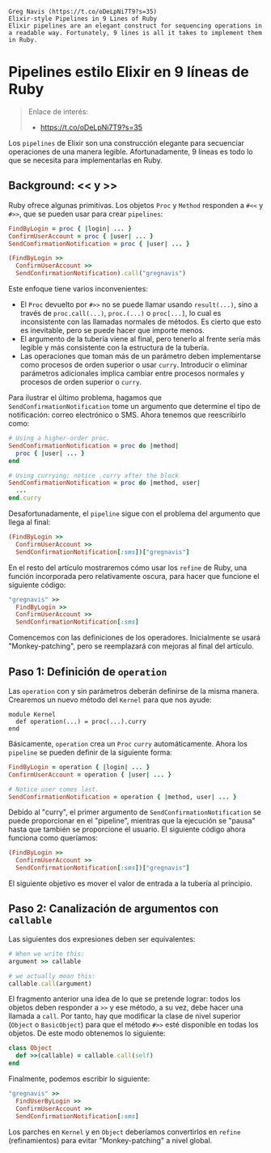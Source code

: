 

```
Greg Navis (https://t.co/oDeLpNi7T9?s=35)
Elixir-style Pipelines in 9 Lines of Ruby
Elixir pipelines are an elegant construct for sequencing operations in a readable way. Fortunately, 9 lines is all it takes to implement them in Ruby.
```

# Pipelines estilo Elixir en 9 líneas de Ruby

> Enlace de interés:
> * https://t.co/oDeLpNi7T9?s=35

Los `pipelines` de Elixir son una construcción elegante para secuenciar operaciones de una manera legible. Afortunadamente, 9 líneas es todo lo que se necesita para implementarlas en Ruby.

## Background: << y >>

Ruby ofrece algunas primitivas. Los objetos `Proc` y `Method` responden a `#<<` y `#>>`, que se pueden usar para crear `pipelines`:

```ruby
FindByLogin = proc { |login| ... }
ConfirmUserAccount = proc { |user| ... }
SendConfirmationNotification = proc { |user| ... }

(FindByLogin >>
  ConfirmUserAccount >>
  SendConfirmationNotification).call("gregnavis")
```

Este enfoque tiene varios inconvenientes:

* El `Proc` devuelto por `#>>` no se puede llamar usando `result(...)`, sino a través de `proc.call(...)`, `proc.(...)` o `proc[...]`, lo cual es inconsistente con las llamadas normales de métodos. Es cierto que esto es inevitable, pero se puede hacer que importe menos.
* El argumento de la tubería viene al final, pero tenerlo al frente sería más legible y más consistente con la estructura de la tubería.
* Las operaciones que toman más de un parámetro deben implementarse como procesos de orden superior o usar `curry`. Introducir o eliminar parámetros adicionales implica cambiar entre procesos normales y procesos de orden superior o `curry`.

Para ilustrar el último problema, hagamos que `SendConfirmationNotification` tome un argumento que determine el tipo de notificación: correo electrónico o SMS. Ahora tenemos que reescribirlo como:

```ruby
# Using a higher-order proc.
SendConfirmationNotification = proc do |method|
  proc { |user| ... }
end

# Using currying; notice .curry after the block
SendConfirmationNotification = proc do |method, user|
  ...
end.curry
```

Desafortunadamente, el `pipeline` sigue con el problema del argumento que llega al final:

```ruby
(FindByLogin >>
  ConfirmUserAccount >>
  SendConfirmationNotification[:sms])["gregnavis"]
```

En el resto del artículo mostraremos cómo usar los `refine` de Ruby, una función incorporada pero relativamente oscura, para hacer que funcione el siguiente código:

```ruby
"gregnavis" >>
  FindByLogin >>
  ConfirmUserAccount >>
  SendConfirmationNotification[:sms]
```

Comencemos con las definiciones de los operadores. Inicialmente se usará "Monkey-patching", pero se reemplazará con mejoras al final del artículo.

## Paso 1: Definición de `operation`

Las `operation` con y sin parámetros deberán definirse de la misma manera. Crearemos un nuevo método del `Kernel` para que nos ayude:

```
module Kernel
  def operation(...) = proc(...).curry
end
```

Básicamente, `operation` crea un `Proc` `curry` automáticamente. Ahora los `pipeline` se pueden definir de la siguiente forma:

```ruby
FindByLogin = operation { |login| ... }
ConfirmUserAccount = operation { |user| ... }

# Notice user comes last.
SendConfirmationNotification = operation { |method, user| ... }
```

Debido al "curry", el primer argumento de `SendConfirmationNotification` se puede proporcionar en el "pipeline", mientras que la ejecución se "pausa" hasta que también se proporcione el usuario. El siguiente código ahora funciona como queríamos:

```ruby
(FindByLogin >>
  ConfirmUserAccount >>
  SendConfirmationNotification[:sms])["gregnavis"]
```

El siguiente objetivo es mover el valor de entrada a la tubería al principio.

## Paso 2: Canalización de argumentos con `callable`

Las siguientes dos expresiones deben ser equivalentes:

```ruby
# When we write this:
argument >> callable

# we actually mean this:
callable.call(argument)
```

El fragmento anterior una idea de lo que se pretende lograr: todos los objetos deben responder a `>>` y ese método, a su vez, debe hacer una llamada a `call`. Por tanto, hay que modificar la clase de nivel superior (`Object` o `BasicObject`) para que el método `#>>` esté disponible en todas los objetos. De este modo obtenemos lo siguiente:

```Ruby
class Object
  def >>(callable) = callable.call(self)
end
```

Finalmente, podemos escribir lo siguiente:

```ruby
"gregnavis" >>
  FindUserByLogin >>
  ConfirmUserAccount >>
  SendConfirmationNotification[:sms]
```

Los parches en `Kernel` y en `Object` deberíamos convertirlos en `refine` (refinamientos) para evitar "Monkey-patching" a nivel global.

